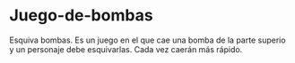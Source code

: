 # Juego-de-bombas

Esquiva bombas.
Es un juego en el que cae una bomba de la parte superio y un personaje debe esquivarlas. 
Cada vez caerán más rápido. 
